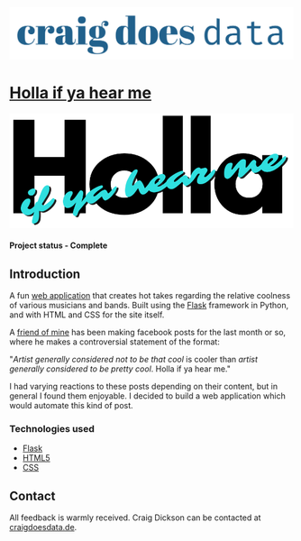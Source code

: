 [![CraigDoesData][logo]][link]

[logo]: ./logo.png
[link]: https://www.craigdoesdata.de/


# [Holla if ya hear me](https://hollaifyahearme.herokuapp.com/)

![Holla if ya hear me logo](/static/img/holla.png)

#### Project status - Complete


## Introduction

A fun [web application](https://hollaifyahearme.herokuapp.com/) that creates hot takes regarding the relative coolness of various musicians and bands. Built using the [Flask](https://flask.palletsprojects.com/en/1.1.x/) framework in Python, and with HTML and CSS for the site itself.

A [friend of mine](https://steveothecripplingaddictions.bandcamp.com/) has been making facebook posts for the last month or so, where he makes a controversial statement of the format:

"*Artist generally considered not to be that cool* is cooler than *artist generally considered to be pretty cool*. Holla if ya hear me."

I had varying reactions to these posts depending on their content, but in general I found them enjoyable. I decided to build a web application which would automate this kind of post.


### Technologies used
* [Flask](https://flask.palletsprojects.com/en/1.1.x/)
* [HTML5](https://developer.mozilla.org/en-US/docs/Web/Guide/HTML/HTML5)
* [CSS](https://developer.mozilla.org/en-US/docs/Web/CSS)


## Contact
All feedback is warmly received. Craig Dickson can be contacted at [craigdoesdata.de](https://www.craigdoesdata.de/contact.html).
